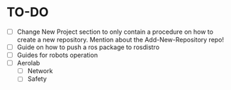 # TO-DO

- [ ] Change New Project section to only contain a procedure on how to create a new repository. Mention about the Add-New-Repository repo!
- [ ] Guide on how to push a ros package to rosdistro
- [ ] Guides for robots operation
- [ ] Aerolab
  - [ ] Network
  - [ ] Safety
